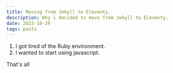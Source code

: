 ```yaml
---
title: Moving from Jekyll to Eleventy.
description: Why i decided to move from Jekyll to Eleventy.
date: 2023-10-29
tags: posts
---
```

1. I got tired of the Ruby environment.
2. I wanted to start using javascript.

That's all